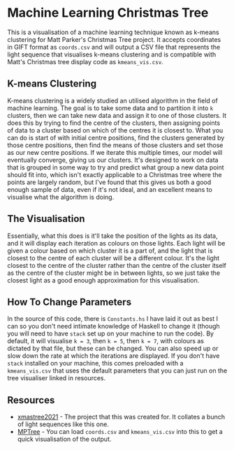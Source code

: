 # Machine Learning Christmas Tree
This is a visualisation of a machine learning technique known as k-means clustering
for Matt Parker's Christmas Tree project. It accepts coordinates in GIFT format as `coords.csv`
and will output a CSV file that represents the light sequence that visualises
k-means clustering and is compatible with Matt's Christmas tree display code as `kmeans_vis.csv`.  

## K-means Clustering
K-means clustering is a widely studied an utilised algorithm in the field of
machine learning. The goal is to take some data and to partition it into `k`
clusters, then we can take new data and assign it to one of those clusters. It does
this by trying to find the centre of the clusters, then assigning points of data
to a cluster based on which of the centres it is closest to. What you can do is
start of with initial centre positions, find the clusters generated by those centre
positions, then find the means of those clusters and set those as our new centre
positions. If we iterate this multiple times, our model will eventually converge,
giving us our clusters. It's designed to work on data that is grouped in some way
to try and predict what group a new data point should fit into, which isn't exactly
applicable to a Christmas tree where the points are largely random, but I've found
that this gives us both a good enough sample of data, even if it's not ideal, and
an excellent means to visualise what the algorithm is doing.  

## The Visualisation
Essentially, what this does is it'll take the position of the lights as its data,
and it will display each iteration as colours on those lights. Each light will
be given a colour based on which cluster it is a part of, and the light that is
closest to the centre of each cluster will be a different colour. It's the light
closest to the centre of the cluster rather than the centre of the cluster itself
as the centre of the cluster might be in between lights, so we just take
the closest light as a good enough approximation for this visualisation.  

## How To Change Parameters
In the source of this code, there is `Constants.hs` I have laid it out as best
I can so you don't need intimate knowledge of Haskell to change it (though you
will need to have `stack` set up on your machine to run the code). By default,
it will visualise `k = 3`, then `k = 5`, then `k = 7`, with colours as dictated
by that file, but these can be changed. You can also speed up or slow down the rate
at which the iterations are displayed. If you don't have `stack` installed on your
machine, this comes preloaded with a `kmeans_vis.csv` that uses the default parameters
that you can just run on the tree visualiser linked in resources.  

## Resources
- [xmastree2021](https://github.com/standupmaths/xmastree2021) - The project that this was created for. It collates a bunch of light sequences like this one.
- [MPTree](https://santiagodg.github.io/mptree/) - You can load `coords.csv` and `kmeans_vis.csv` into this to get a quick visualisation of the output.
